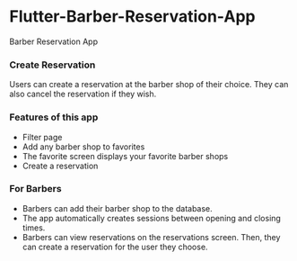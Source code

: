# Flutter-Barber-Reservation-App
Barber Reservation App

### Create Reservation
Users can create a reservation at the barber shop of their choice. They can also cancel the reservation if they wish.

### Features of this app

- Filter page
- Add any barber shop to favorites
- The favorite screen displays your favorite barber shops
- Create a reservation

### For Barbers
- Barbers can add their barber shop to the database.
- The app automatically creates sessions between opening and closing times.
- Barbers can view reservations on the reservations screen. Then, they can create a reservation for the user they choose.
